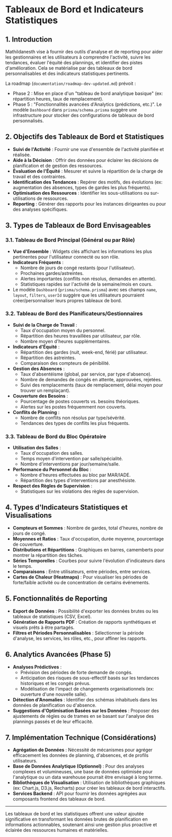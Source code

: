 # Tableaux de Bord et Indicateurs Statistiques

## 1. Introduction

Mathildanesth vise à fournir des outils d'analyse et de reporting pour aider les gestionnaires et les utilisateurs à comprendre l'activité, suivre les tendances, évaluer l'équité des plannings, et identifier des pistes d'amélioration. Cela se matérialise par des tableaux de bord personnalisables et des indicateurs statistiques pertinents.

La roadmap (`documentation/roadmap-dev-updated.md`) prévoit :

- Phase 2 : Mise en place d'un "tableau de bord analytique basique" (ex: répartition heures, taux de remplacement).
- Phase 5 : "Fonctionnalités avancées d'Analytics (prédictions, etc.)".
  Le modèle `Dashboard` dans `prisma/schema.prisma` suggère une infrastructure pour stocker des configurations de tableaux de bord personnalisés.

## 2. Objectifs des Tableaux de Bord et Statistiques

- **Suivi de l'Activité** : Fournir une vue d'ensemble de l'activité planifiée et réalisée.
- **Aide à la Décision** : Offrir des données pour éclairer les décisions de planification et de gestion des ressources.
- **Évaluation de l'Équité** : Mesurer et suivre la répartition de la charge de travail et des contraintes.
- **Identification des Tendances** : Repérer des motifs, des évolutions (ex: augmentation des absences, types de gardes les plus fréquents).
- **Optimisation des Ressources** : Identifier les sous-utilisations ou sur-utilisations de ressources.
- **Reporting** : Générer des rapports pour les instances dirigeantes ou pour des analyses spécifiques.

## 3. Types de Tableaux de Bord Envisageables

### 3.1. Tableau de Bord Principal (Général ou par Rôle)

- **Vue d'Ensemble** : Widgets clés affichant les informations les plus pertinentes pour l'utilisateur connecté ou son rôle.
- **Indicateurs Fréquents** :
  - Nombre de jours de congé restants (pour l'utilisateur).
  - Prochaines gardes/astreintes.
  - Alertes importantes (conflits non résolus, demandes en attente).
  - Statistiques rapides sur l'activité de la semaine/mois en cours.
- Le modèle `Dashboard` (`prisma/schema.prisma`) avec ses champs `name`, `layout`, `filters`, `userId` suggère que les utilisateurs pourraient créer/personnaliser leurs propres tableaux de bord.

### 3.2. Tableau de Bord des Planificateurs/Gestionnaires

- **Suivi de la Charge de Travail** :
  - Taux d'occupation moyen du personnel.
  - Répartition des heures travaillées par utilisateur, par rôle.
  - Nombre moyen d'heures supplémentaires.
- **Indicateurs d'Équité** :
  - Répartition des gardes (nuit, week-end, férié) par utilisateur.
  - Répartition des astreintes.
  - Comparaison des compteurs de pénibilité.
- **Gestion des Absences** :
  - Taux d'absentéisme (global, par service, par type d'absence).
  - Nombre de demandes de congés en attente, approuvées, rejetées.
  - Suivi des remplacements (taux de remplacement, délai moyen pour trouver un remplaçant).
- **Couverture des Besoins** :
  - Pourcentage de postes couverts vs. besoins théoriques.
  - Alertes sur les postes fréquemment non couverts.
- **Conflits de Planning** :
  - Nombre de conflits non résolus par type/sévérité.
  - Tendances des types de conflits les plus fréquents.

### 3.3. Tableau de Bord du Bloc Opératoire

- **Utilisation des Salles** :
  - Taux d'occupation des salles.
  - Temps moyen d'intervention par salle/spécialité.
  - Nombre d'interventions par jour/semaine/salle.
- **Performance du Personnel du Bloc** :
  - Nombre d'heures effectuées au bloc par MAR/IADE.
  - Répartition des types d'interventions par anesthésiste.
- **Respect des Règles de Supervision** :
  - Statistiques sur les violations des règles de supervision.

## 4. Types d'Indicateurs Statistiques et Visualisations

- **Compteurs et Sommes** : Nombre de gardes, total d'heures, nombre de jours de congé.
- **Moyennes et Ratios** : Taux d'occupation, durée moyenne, pourcentage de couverture.
- **Distributions et Répartitions** : Graphiques en barres, camemberts pour montrer la répartition des tâches.
- **Séries Temporelles** : Courbes pour suivre l'évolution d'indicateurs dans le temps.
- **Comparaisons** : Entre utilisateurs, entre périodes, entre services.
- **Cartes de Chaleur (Heatmaps)** : Pour visualiser les périodes de forte/faible activité ou de concentration de certains événements.

## 5. Fonctionnalités de Reporting

- **Export de Données** : Possibilité d'exporter les données brutes ou les tableaux de statistiques (CSV, Excel).
- **Génération de Rapports PDF** : Création de rapports synthétiques et visuels prêts à être partagés.
- **Filtres et Périodes Personnalisables** : Sélectionner la période d'analyse, les services, les rôles, etc., pour affiner les rapports.

## 6. Analytics Avancées (Phase 5)

- **Analyses Prédictives** :
  - Prévision des périodes de forte demande de congés.
  - Anticipation des risques de sous-effectif basés sur les tendances historiques et les congés prévus.
  - Modélisation de l'impact de changements organisationnels (ex: ouverture d'une nouvelle salle).
- **Détection d'Anomalies** : Identifier des schémas inhabituels dans les données de planification ou d'absence.
- **Suggestions d'Optimisation Basées sur les Données** : Proposer des ajustements de règles ou de trames en se basant sur l'analyse des plannings passés et de leur efficacité.

## 7. Implémentation Technique (Considérations)

- **Agrégation de Données** : Nécessité de mécanismes pour agréger efficacement les données de planning, d'absences, et de profils utilisateurs.
- **Base de Données Analytique (Optionnel)** : Pour des analyses complexes et volumineuses, une base de données optimisée pour l'analytique ou un data warehouse pourrait être envisagé à long terme.
- **Bibliothèques de Visualisation** : Utilisation de bibliothèques graphiques (ex: Chart.js, D3.js, Recharts) pour créer les tableaux de bord interactifs.
- **Services Backend** : API pour fournir les données agrégées aux composants frontend des tableaux de bord.

---

Les tableaux de bord et les statistiques offrent une valeur ajoutée significative en transformant les données brutes de planification en informations actionnables, soutenant ainsi une gestion plus proactive et éclairée des ressources humaines et matérielles.
